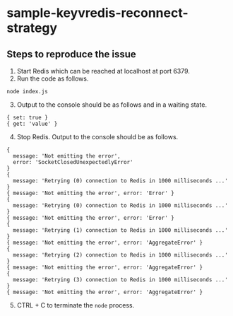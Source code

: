 # sample-keyvredis-reconnect-strategy

## Steps to reproduce the issue
1. Start Redis which can be reached at localhost at port 6379.
2. Run the code as follows.
```shell
node index.js
```
3. Output to the console should be as follows and in a waiting state.
```shell
{ set: true }
{ get: 'value' }
```
4. Stop Redis. Output to the console should be as follows.
```shell
{
  message: 'Not emitting the error',
  error: 'SocketClosedUnexpectedlyError'
}
{
  message: 'Retrying (0) connection to Redis in 1000 milliseconds ...'
}
{ message: 'Not emitting the error', error: 'Error' }
{
  message: 'Retrying (0) connection to Redis in 1000 milliseconds ...'
}
{ message: 'Not emitting the error', error: 'Error' }
{
  message: 'Retrying (1) connection to Redis in 1000 milliseconds ...'
}
{ message: 'Not emitting the error', error: 'AggregateError' }
{
  message: 'Retrying (2) connection to Redis in 1000 milliseconds ...'
}
{ message: 'Not emitting the error', error: 'AggregateError' }
{
  message: 'Retrying (3) connection to Redis in 1000 milliseconds ...'
}
{ message: 'Not emitting the error', error: 'AggregateError' }
```
5. CTRL + C to terminate the `node` process.